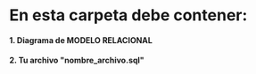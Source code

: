 <h1>En esta carpeta debe contener:</h3>
<h4>1. Diagrama de MODELO RELACIONAL</h4>
<h4>2. Tu archivo "nombre_archivo.sql"</h4>
